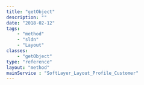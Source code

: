 ```yaml
---
title: "getObject"
description: ""
date: "2018-02-12"
tags:
    - "method"
    - "sldn"
    - "Layout"
classes:
    - "getObject"
type: "reference"
layout: "method"
mainService : "SoftLayer_Layout_Profile_Customer"
---
```

